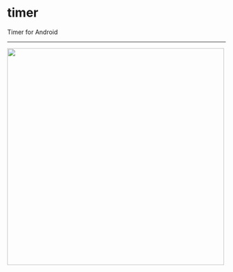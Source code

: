 # timer

Timer for Android

-------------------------------------------------------------------------------------------------------------------------------------------------------------------
<img height=500 src="https://user-images.githubusercontent.com/44140921/118298769-9edee500-b4ff-11eb-9ac2-ea9cda849392.jpg ">



